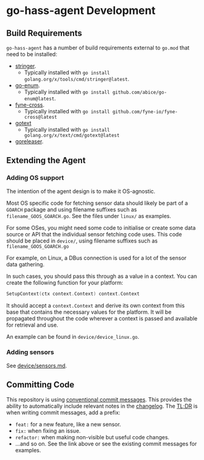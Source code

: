 <!--
 Copyright (c) 2023 Joshua Rich <joshua.rich@gmail.com>

 This software is released under the MIT License.
 https://opensource.org/licenses/MIT
-->

# go-hass-agent Development

## Build Requirements

`go-hass-agent` has a number of build requirements external to `go.mod` that
need to be installed:

- [stringer](https://pkg.go.dev/golang.org/x/tools/cmd/stringer).
  - Typically installed with `go install golang.org/x/tools/cmd/stringer@latest`.
- [go-enum](https://github.com/abice/go-enum).
  - Typically installed with `go install github.com/abice/go-enum@latest`.
- [fyne-cross](https://github.com/fyne-io/fyne-cross).
  - Typically installed with `go install github.com/fyne-io/fyne-cross@latest`
- [gotext](https://cs.opensource.google/go/x/text)
  - Typically installed with `go install golang.org/x/text/cmd/gotext@latest`
- [goreleaser](https://goreleaser.com/install/).

## Extending the Agent

### Adding OS support

The intention of the agent design is to make it OS-agnostic.

Most OS specific code for fetching sensor data should likely be part of a
`GOARCH` package and using filename suffixes such as `filename_GOOS_GOARCH.go`.
See the files under `linux/` as examples.

For some OSes, you might need some code to initialise or create some data source
or API that the individual sensor fetching code uses. This code should be placed
in `device/`, using filename suffixes such as `filename_GOOS_GOARCH.go`

For example, on Linux, a DBus connection is used for a lot of the sensor data gathering.

In such cases, you should pass this through as a value in a context. You can
create the following function for your platform:

```go
SetupContext(ctx context.Context) context.Context
```

It should accept a `context.Context` and derive its own context from this base
that contains the necessary values for the platform. It will be propagated
throughout the code wherever a context is passed and available for retrieval and
use.

An example can be found in `device/device_linux.go`.

### Adding sensors

See [device/sensors.md](device/sensors.md).

## Committing Code

This repository is using [conventional commit
messages](https://www.conventionalcommits.org/en/v1.0.0/#summary). This provides
the ability to automatically include relevant notes in the
[changelog](../CHANGELOG.md). The [TL;DR](https://en.wikipedia.org/wiki/TL;DR)
is when writing commit messages, add a prefix:

- `feat:` for a new feature, like a new sensor.
- `fix:` when fixing an issue.
- `refactor:` when making non-visible but useful code changes.
- …and so on. See the link above or see the existing commit messages for examples.
